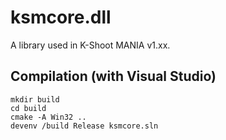 # ksmcore.dll
A library used in K-Shoot MANIA v1.xx.

## Compilation (with Visual Studio)
```
mkdir build
cd build
cmake -A Win32 ..
devenv /build Release ksmcore.sln
```
